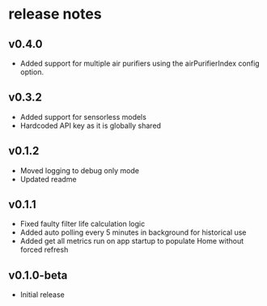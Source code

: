 # release notes
## v0.4.0
* Added support for multiple air purifiers using the airPurifierIndex config option.

## v0.3.2
* Added support for sensorless models
* Hardcoded API key as it is globally shared

## v0.1.2
* Moved logging to debug only mode
* Updated readme

## v0.1.1
* Fixed faulty filter life calculation logic
* Added auto polling every 5 minutes in background for historical use
* Added get all metrics run on app startup to populate Home without forced refresh

## v0.1.0-beta
* Initial release
